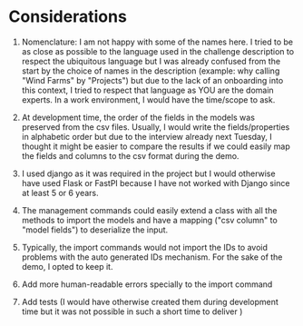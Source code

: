 # Considerations

1. Nomenclature: I am not happy with some of the names here. I tried to be as close as possible to
the language used in the challenge description to respect the ubiquitous language but I was already
confused from the start by the choice of names in the description
(example: why calling "Wind Farms" by "Projects") but due to the lack of an onboarding into this
context, I tried to respect that language as YOU are the domain experts.
In a work environment, I would have the time/scope to ask.

2. At development time, the order of the fields in the models was preserved from the csv files.
Usually, I would write the fields/properties in alphabetic order but due to the interview already
next Tuesday, I thought it might be easier to compare the results if we could easily map the fields
and columns to the csv format during the demo.

3. I used django as it was required in the project but I would otherwise have used Flask or FastPI
because I have not worked with Django since at least 5 or 6 years.

4. The management commands could easily extend a class with all the methods to import the models
and have a mapping ("csv column" to "model fields") to deserialize the input.

5. Typically, the import commands would not import the IDs to avoid problems with the
auto generated IDs mechanism. For the sake of the demo, I opted to keep it.

6. Add more human-readable errors specially to the import command

7. Add tests (I would have otherwise created them during development time but it was not possible
in such a short time to deliver )
